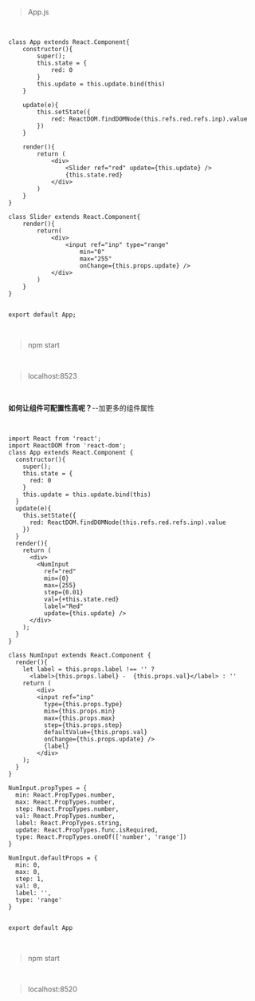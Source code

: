 <br>

> App.js

<br>

	class App extends React.Component{
	    constructor(){
	        super();
	        this.state = {
	            red: 0
	        }
	        this.update = this.update.bind(this)
	    }
	    
	    update(e){
	        this.setState({
	            red: ReactDOM.findDOMNode(this.refs.red.refs.inp).value
	        })
	    }
	    
	    render(){
	        return (
	            <div>
	                <Slider ref="red" update={this.update} />
	                {this.state.red}
	            </div>
	        )
	    }
	}
	
	class Slider extends React.Component{
	    render(){
	        return(
	            <div>
	                <input ref="inp" type="range"
	                    min="0"
	                    max="255"
	                    onChange={this.props.update} />
	            </div>
	        )
	    }
	}
	
	
	export default App;

<br>

> npm start

<br>

> localhost:8523

<br>

**如何让组件可配置性高呢？**--加更多的组件属性

<br>

	import React from 'react';
	import ReactDOM from 'react-dom';
	class App extends React.Component {
	  constructor(){
	    super();
	    this.state = {
	      red: 0
	    }
	    this.update = this.update.bind(this)
	  }
	  update(e){
	    this.setState({
	      red: ReactDOM.findDOMNode(this.refs.red.refs.inp).value
	    })
	  }
	  render(){
	    return (
	      <div>
	        <NumInput
	          ref="red"
	          min={0}
	          max={255}
	          step={0.01}
	          val={+this.state.red}
	          label="Red"
	          update={this.update} />
	      </div>
	    );
	  }
	}
	
	class NumInput extends React.Component {
	  render(){
	    let label = this.props.label !== '' ?
	      <label>{this.props.label} -  {this.props.val}</label> : ''
	    return (
	        <div>
	        <input ref="inp"
	          type={this.props.type}
	          min={this.props.min}
	          max={this.props.max}
	          step={this.props.step}
	          defaultValue={this.props.val}
	          onChange={this.props.update} />
	          {label}
	        </div>
	    );
	  }
	}
	
	NumInput.propTypes = {
	  min: React.PropTypes.number,
	  max: React.PropTypes.number,
	  step: React.PropTypes.number,
	  val: React.PropTypes.number,
	  label: React.PropTypes.string,
	  update: React.PropTypes.func.isRequired,
	  type: React.PropTypes.oneOf(['number', 'range'])
	}
	
	NumInput.defaultProps = {
	  min: 0,
	  max: 0,
	  step: 1,
	  val: 0,
	  label: '',
	  type: 'range'
	}
	
	
	export default App

<br>

> npm start

<br>

> localhost:8520

<br>